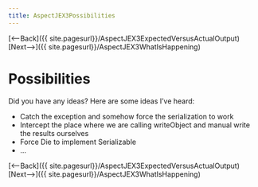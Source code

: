```yaml
---
title: AspectJEX3Possibilities
---
```

[<--Back]({{ site.pagesurl}}/AspectJEX3ExpectedVersusActualOutput) [Next-->]({{ site.pagesurl}}/AspectJEX3WhatIsHappening)

# Possibilities
Did you have any ideas? Here are some ideas I’ve heard:
* Catch the exception and somehow force the serialization to work
* Intercept the place where we are calling writeObject and manual write the results ourselves
* Force Die to implement Serializable
* …

[<--Back]({{ site.pagesurl}}/AspectJEX3ExpectedVersusActualOutput) [Next-->]({{ site.pagesurl}}/AspectJEX3WhatIsHappening)
